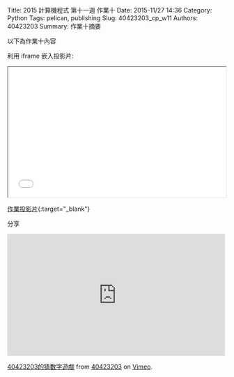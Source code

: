 Title: 2015 計算機程式 第十一週 作業十
Date: 2015-11/27 14:36
Category: Python
Tags: pelican, publishing
Slug: 40423203_cp_w11
Authors: 40423203
Summary: 作業十摘要

以下為作業十內容

利用 iframe 嵌入投影片:

<iframe src="40423203_cp_w11_p.html" width="500" height="300"></iframe>

[作業投影片](40423203_cp_w11_p.html){:target="_blank"}

分享
<iframe src="https://player.vimeo.com/video/150517321" width="500" height="281" frameborder="0" webkitallowfullscreen mozallowfullscreen allowfullscreen></iframe> <p><a href="https://vimeo.com/150517321">40423203的猜數字遊戲</a> from <a href="https://vimeo.com/user46241007">40423203</a> on <a href="https://vimeo.com">Vimeo</a>.</p>